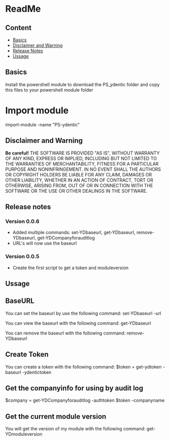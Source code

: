 
# ReadMe

## Content
 * [Basics](#basics)
 * [Disclaimer and Warning](#disclaimer-and-warning)
 * [Release Notes](#release-notes)
 * [Ussage](*Ussage)

## Basics
Install the powershell module to download the PS_ydentic folder and copy this files to your powershell module folder

# Import module
import-module -name "PS-ydentic"

## Disclaimer and Warning
**Be careful!** THE SOFTWARE IS PROVIDED "AS IS", WITHOUT WARRANTY OF ANY KIND, EXPRESS OR IMPLIED, INCLUDING BUT NOT LIMITED TO THE WARRANTIES OF MERCHANTABILITY, FITNESS FOR A PARTICULAR PURPOSE AND NONINFRINGEMENT.
IN NO EVENT SHALL THE AUTHORS OR COPYRIGHT HOLDERS BE LIABLE FOR ANY CLAIM, DAMAGES OR OTHER LIABILITY, WHETHER IN AN ACTION OF CONTRACT, TORT OR OTHERWISE, ARISING FROM,
OUT OF OR IN CONNECTION WITH THE SOFTWARE OR THE USE OR OTHER DEALINGS IN THE SOFTWARE.


## Release notes

### Version 0.0.6
* Added multiple commands: set-YDbaseurl, get-YDbaseurl, remove-YDbaseurl, get-YDCompanyforauditlog
* URL's will now use the baseurl

### Version 0.0.5
* Create the first script to get a token and moduleversion

## Ussage
## BaseURL
You can set the baseurl by use the following command:
set-YDbaseurl -url <URL of the Ydentic Portal>

You can view the baseurl with the following command:
get-YDbaseurl

You can remove the baseurl with the following command:
remove-YDbaseurl

## Create Token
You can create a token with the following command:
$token = get-ydtoken -baseurl <URL of the ydentic portal> -ydentictoken <Token created in Ydentic>

## Get the companyinfo for using by audit log
$company = get-YDCompanyforauditlog -authtoken $token -companyname <Name of your company in Ydentic>


## Get the current module version
You will get the version of my module with the following command:
get-YDmoduleversion





